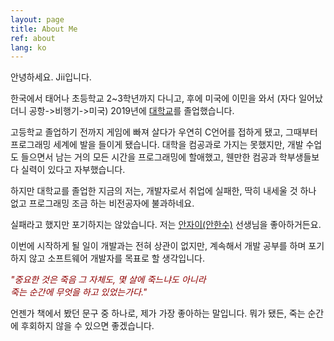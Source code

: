 ```yaml
---
layout: page
title: About Me
ref: about
lang: ko
---
```


안녕하세요. Jii입니다.

한국에서 태어나 초등학교 2~3학년까지 다니고, 후에 미국에 이민을 와서 (자다 일어났더니 공항->비행기->미국) 
2019년에 [대학교](https://ucsd.edu/)를 졸업했습니다.

고등학교 졸업하기 전까지 게임에 빠져 살다가 우연히 C언어를 접하게 됐고, 그때부터 프로그래밍 세계에 발을 들이게 됐습니다. 
대학을 컴공과로 가지는 못했지만, 개발 수업도 들으면서 남는 거의 모든 시간을 프로그래밍에 할애했고, 웬만한 컴공과 학부생들보다 실력이 있다고 자부했습니다.

하지만 대학교를 졸업한 지금의 저는, 개발자로서 취업에 실패한, 딱히 내세울 것 하나 없고 프로그래밍 조금 하는 비전공자에 불과하네요.

실패라고 했지만 포기하지는 않았습니다. 저는 [안자이(안한수)](http://ohfun.net/contents/article/images/2017/0320/1489990520869627.jpeg) 선생님을 좋아하거든요.

이번에 시작하게 될 일이 개발과는 전혀 상관이 없지만, 계속해서 개발 공부를 하며 포기하지 않고 소프트웨어 개발자를 목표로 할 생각입니다.

<div class="center" style="color: #8f0000; font-style: italic; font-size:14px;">
"중요한 것은 죽음 그 자체도, 몇 살에 죽느냐도 아니라<br> 죽는 순간에 무엇을 하고 있었는가다."
</div>

언젠가 책에서 봤던 문구 중 하나로, 제가 가장 좋아하는 말입니다. 뭐가 됐든, 죽는 순간에 후회하지 않을 수 있으면 좋겠습니다.
